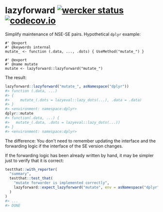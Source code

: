 <!-- README.md is generated from README.Rmd. Please edit that file -->
lazyforward [![wercker status](https://app.wercker.com/status/36c110c0cc966dfb16c8a5ed88c0c62c/s/master "wercker status")](https://app.wercker.com/project/bykey/36c110c0cc966dfb16c8a5ed88c0c62c) [![codecov.io](https://codecov.io/github/krlmlr/lazyforward/coverage.svg?branch=master)](https://codecov.io/github/krlmlr/lazyforward?branch=master)
=======================================================================================================================================================================================================================================================================================================================================================

Simplify maintenance of NSE-SE pairs. Hypothetical `dplyr` example:

    #' @export
    #' @keywords internal
    mutate_ <- function (.data, ..., .dots) { UseMethod("mutate_") }

    #' @export
    #' @name mutate
    mutate <- lazyforward::lazyforward("mutate_")

The result:

``` r
lazyforward::lazyforward("mutate_", asNamespace("dplyr"))
#> function (.data, ...) 
#> {
#>     mutate_(.dots = lazyeval::lazy_dots(...), .data = .data)
#> }
#> <environment: namespace:dplyr>
dplyr::mutate
#> function(.data, ...) {
#>   mutate_(.data, .dots = lazyeval::lazy_dots(...))
#> }
#> <environment: namespace:dplyr>
```

The difference: You don't need to remember updating the interface and the forwarding logic if the interface of the SE version changes.

If the forwarding logic has been already written by hand, it may be simpler just to verify that it is correct:

``` r
testthat::with_reporter(
  "summary",
  testthat::test_that(
    "mutate forwarder is implemented correctly",
    lazyforward::expect_lazyforward("mutate", env = asNamespace("dplyr"))
  )
)
#> ...
#> DONE
```
